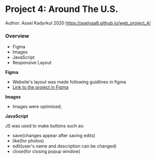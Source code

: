 # Project 4: Around The U.S.
Author: Assel Kadyrkul 2020
https://aselyaa8.github.io/web_project_4/

### Overview


* Figma
* Images
* JavaScript
* Responsive Layout

**Figma**

- Website's layout was made following guidlines in figma
- [Link to the project in Figma](https://www.figma.com/file/mUgu8OSHWE0M6p6vfwmdu9/Sprint-4-Around-The-U.S.-desktop-mobile?node-id=0%3A1)

**Images**

- Images were optimized;

**JavaScript**

JS was used to make buttons such as:

- save(changes appear after saving edits)
- like(for photos)
- edit(user's name and description can be changed)
- close(for closing popup window)


